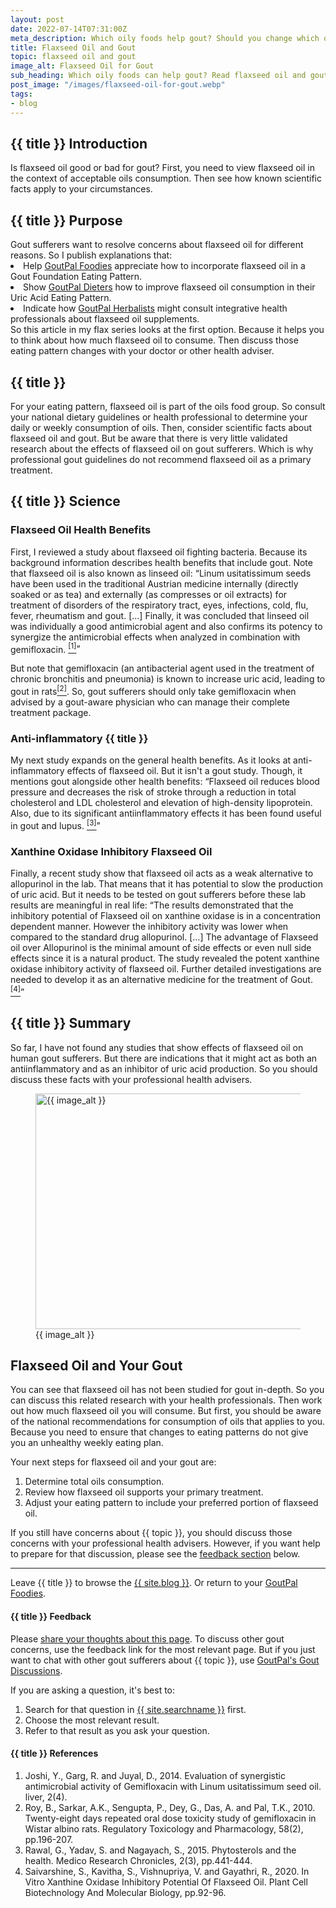 ```yaml
---
layout: post
date: 2022-07-14T07:31:00Z
meta_description: Which oily foods help gout? Should you change which oils you use in everyday meals? Read flaxseed oil and gout facts now.
title: Flaxseed Oil and Gout
topic: flaxseed oil and gout
image_alt: Flaxseed Oil for Gout
sub_heading: Which oily foods can help gout? Read flaxseed oil and gout facts.
post_image: "/images/flaxseed-oil-for-gout.webp"
tags:
- blog
---
```

<h2 id="intro">{{ title }} Introduction</h2>
Is flaxseed oil good or bad for gout? First, you need to view flaxseed oil in the context of acceptable oils consumption. Then see how known scientific facts apply to your circumstances. 

<h2 id="intent">{{ title }} Purpose</h2>
Gout sufferers want to resolve concerns about flaxseed oil for different reasons. So I publish explanations that:</ul>
<li id="foodies">Help <a href="/9569/goutpal-plan-for-gout-foodies/">GoutPal Foodies</a> appreciate how to incorporate flaxseed oil in a Gout Foundation Eating Pattern.</li>
<li id="dieters">Show <a href="/9601/goutpal-plan-for-gout-dieters/">GoutPal Dieters</a> how to improve flaxseed oil consumption in their Uric Acid Eating Pattern.</li>
<li id="herbalists">Indicate how <a href="/9661/goutpal-plan-for-gout-herbalists/">GoutPal Herbalists</a> might consult integrative health professionals about flaxseed oil supplements.</li>
</ul>
So this article in my flax series looks at the first option. Because it helps you to think about how much flaxseed oil to consume. Then discuss those eating pattern changes with your doctor or other health adviser.

<h2 id="oil">{{ title }}</h2>
For your eating pattern, flaxseed oil is part of the oils food group. So consult your national dietary guidelines or health professional to determine your daily or weekly consumption of oils. Then, consider scientific facts about flaxseed oil and gout. But be aware that there is very little validated research about the effects of flaxseed oil on gout sufferers. Which is why professional gout guidelines do not recommend flaxseed oil as a primary treatment.

<h2 id="science">{{ title }} Science</h2>
<h3 id="health">Flaxseed Oil Health Benefits</h3>
First, I reviewed a study about flaxseed oil fighting bacteria. Because its background information describes health benefits that include gout. Note that flaxseed oil is also known as linseed oil:
<q cite="https://doi.org/10.31254/phyto.2014.3602">Linum usitatissimum seeds have been used in the traditional Austrian medicine internally (directly soaked or as tea) and externally (as compresses or oil extracts) for treatment of disorders of the respiratory tract, eyes, infections, cold, flu, fever, rheumatism and gout. [...] Finally, it was concluded that linseed oil was individually a good antimicrobial agent and also confirms its potency to synergize the antimicrobial effects when analyzed in combination with gemifloxacin. <a href="#ref1"><sup>[1]</sup></a></q>

But note that gemifloxacin (an antibacterial agent used in the treatment of chronic bronchitis and pneumonia) is known to increase uric acid, leading to gout in rats<a href="#ref2"><sup>[2]</sup></a>. So, gout sufferers should only take gemifloxacin when advised by a gout-aware physician who can manage their complete treatment package.

<h3 id="inflam">Anti-inflammatory {{ title }}</h3>
My next study expands on the general health benefits. As it looks at anti-inflammatory effects of flaxseed oil. But it isn't a gout study. Though, it mentions gout alongside other health benefits: 
<q cite="https://medrech.com/index.php/medrech/article/view/104">Flaxseed oil reduces blood pressure and decreases the risk of stroke through a reduction in total cholesterol and LDL cholesterol and elevation of high-density lipoprotein. Also, due to its significant antiinflammatory effects it has been found useful in gout and lupus. <a href="#ref3"><sup>[3]</sup></a></q>

<h3 id="xoi">Xanthine Oxidase Inhibitory Flaxseed Oil</h3>
Finally, a recent study show that flaxseed oil acts as a weak alternative to allopurinol in the lab. That means that it has potential to slow the production of uric acid. But it needs to be tested on gout sufferers before these lab results are meaningful in real life:
<q cite="https://web.archive.org/web/20220713095434/https://archives.biciconference.co.in/index.php/PCBMB/article/view/5345">The results demonstrated that the inhibitory potential of Flaxseed oil on xanthine oxidase is in a concentration dependent manner. However the inhibitory activity was lower when compared to the standard drug allopurinol. […] The advantage of Flaxseed oil over Allopurinol is the minimal amount of side effects or even null side effects since it is a natural product. The study revealed the potent xanthine oxidase inhibitory activity of flaxseed oil. Further detailed investigations are needed to develop it as an alternative medicine for the treatment of Gout. <a href="#ref4"><sup>[4]</sup></a></q>

<h2 id="summary">{{ title }} Summary</h2>
So far, I have not found any studies that show effects of flaxseed oil on human gout sufferers. But there are indications that it might act as both an antiinflammatory and as an inhibitor of uric acid production. So you should discuss these facts with your professional health advisers.
<figure id="image" class="inner">
<img src="{{ post_image }}" alt="{{ image_alt }}"  width="610" height="377">
  <figcaption>{{ image_alt }}</figcaption>
</figure>
<h2 id="next">Flaxseed Oil and Your Gout</h2>
You can see that flaxseed oil has not been studied for gout in-depth. So you can discuss this related research with your health professionals. Then work out how much flaxseed oil you will consume. But first, you should be aware of the national recommendations for consumption of oils that applies to you. Because you need to ensure that changes to eating patterns do not give you an unhealthy weekly eating plan.

Your next steps for flaxseed oil and your gout are:<ol>
<li>Determine total oils consumption.</li>
<li>Review how flaxseed oil supports your primary treatment.</li>
<li>Adjust your eating pattern to include your preferred portion of flaxseed oil.</li>
</ol>

If you still have concerns about {{ topic }}, you should discuss those concerns with your professional health advisers. However, if you want help to prepare for that discussion, please see the <a href="#feedback">feedback section</a> below.

<hr />
Leave {{ title }} to browse the <a href="/blog">{{ site.blog }}</a>. Or return to your <a href="/9569/goutpal-plan-for-gout-foodies/">GoutPal Foodies</a>.

<h4 id="feedback">{{ title }} Feedback</h4>

Please <a href="{{ site.social_links.GitHub }}issues/87">share your thoughts about this page</a>. To discuss other gout concerns, use the feedback link for the most relevant page. But if you just want to chat with other gout sufferers about {{ topic }}, use <a href="{{ site.social_links.GitHub }}discussions">GoutPal's Gout Discussions</a>.

If you are asking a question, it's best to:<ol>
<li>Search for that question in <a href="{{ site.searchurl }}">{{ site.searchname }}</a> first.</li>
<li>Choose the most relevant result.</li>
<li>Refer to that result as you ask your question.</li>
</ol>

<h4 id="refs">{{ title }} References</h4>
<ol>
	<li id="ref1">Joshi, Y., Garg, R. and Juyal, D., 2014. Evaluation of synergistic antimicrobial activity of Gemifloxacin with Linum usitatissimum seed oil. liver, 2(4).</li>
	<li id="ref2">Roy, B., Sarkar, A.K., Sengupta, P., Dey, G., Das, A. and Pal, T.K., 2010. Twenty-eight days repeated oral dose toxicity study of gemifloxacin in Wistar albino rats. Regulatory Toxicology and Pharmacology, 58(2), pp.196-207.</li>
	<li id="ref3">Rawal, G., Yadav, S. and Nagayach, S., 2015. Phytosterols and the health. Medico Research Chronicles, 2(3), pp.441-444.</li>
	<li id="ref4">Saivarshine, S., Kavitha, S., Vishnupriya, V. and Gayathri, R., 2020. In Vitro Xanthine Oxidase Inhibitory Potential Of Flaxseed Oil. Plant Cell Biotechnology And Molecular Biology, pp.92-96.</li>
</ol>